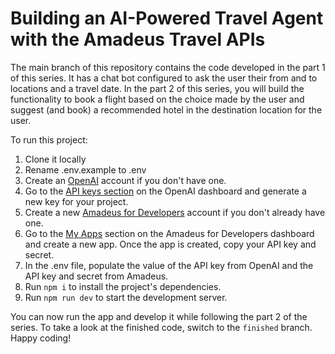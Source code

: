 # Building an AI-Powered Travel Agent with the Amadeus Travel APIs


The main branch of this repository contains the code developed in the part 1 of this series. It has a chat bot configured to ask the user their from and to locations and a travel date. In the part 2 of this series, you will build the functionality to book a flight based on the choice made by the user and suggest (and book) a recommended hotel in the destination location for the user.

To run this project:
1. Clone it locally
2. Rename .env.example to .env
3. Create an [OpenAI](https://platform.openai.com/login?launch) account if you don't have one.
4. Go to the [API keys section](https://platform.openai.com/api-keys) on the OpenAI dashboard and generate a new key for your project.
5. Create a new [Amadeus for Developers](https://www.accounts.amadeus.com/LoginService/authorize?service=PAA&redirect_uri=https%3A%2F%2Fdevelopers.amadeus.com%2Fmy-apps%3Fauth&scope=openid&response_mode=fragment) account if you don't already have one.
6. Go to the [My Apps](https://developers.amadeus.com/my-apps) section on the Amadeus for Developers dashboard and create a new app. Once the app is created, copy your API key and secret. 
7. In the .env file, populate the value of the API key from OpenAI and the API key and secret from Amadeus.
8. Run `npm i` to install the project's dependencies.
9. Run `npm run dev` to start the development server.

You can now run the app and develop it while following the part 2 of the series. To take a look at the finished code, switch to the `finished` branch. Happy coding!